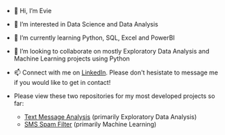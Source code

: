 - 👋 Hi, I’m Evie
- 👀 I’m interested in Data Science and Data Analysis
- 🌱 I’m currently learning Python, SQL, Excel and PowerBI
- 💞️ I’m looking to collaborate on mostly Exploratory Data Analysis and Machine Learning projects using Python
- 📫 Connect with me on [LinkedIn](https://www.linkedin.com/in/evie-england-031457172/). Please don't hesistate to message me if you would like to get in contact!

- Please view these two repositories for my most developed projects so far:
  - [Text Message Analysis](https://github.com/eviee3008/Text_Message_Analysis) (primarily Exploratory Data Analysis)
  - [SMS Spam Filter](https://github.com/eviee3008/SMS_Spam_filter) (primarily Machine Learning)




<!---
eviee3008/eviee3008 is a ✨ special ✨ repository because its `README.md` (this file) appears on your GitHub profile.
You can click the Preview link to take a look at your changes.
--->
